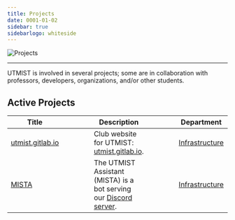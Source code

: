 ```yaml
---
title: Projects
date: 0001-01-02
sidebar: true
sidebarlogo: whiteside
---
```


![Projects](/images/projects.png)

---

UTMIST is involved in several projects; some are in collaboration with professors, developers, organizations, and/or other students.
## **Active Projects**

| Title |     | Description |     | Department |     | Joining |
| ----- | --- | ----------- | --- | ---------- | --- | ------- |
|[utmist.gitlab.io](https://gitlab.com/utmist/utmist.gitlab.io)|   |Club website for UTMIST: [utmist.gitlab.io](https://utmist.gitlab.io).|   |[Infrastructure](/team/infrastructure)|   |Join [Infrastructure](https://utmist.gitlab.io/team/infrastructure).|
|[MISTA](https://gitlab.com/utmist/mista)|   |The UTMIST Assistant (MISTA) is a bot serving our [Discord server](https://discord.gg/88mSPw8).|   |[Infrastructure](/team/infrastructure)|   |Join [Infrastructure](https://utmist.gitlab.io/team/infrastructure).|
